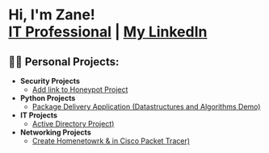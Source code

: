 <h1>Hi, I'm Zane! <br/><a href="https://github.com/Zzzanelyle">IT Professional</a> | <a href="https://www.linkedin.com/in/zane-lyle-a54199155/">My LinkedIn</a> </h1>

<h2>👨‍💻 Personal Projects:</h2>

- <b>Security Projects</b>
  - [Add link to Honeypot Project](https://github.com/joshmadakor1/Algorithms-Practice)
- <b>Python Projects</b>
  - [Package Delivery Application (Datastructures and Algorithms Demo)](https://github.com/joshmadakor1/Package-Delivery-Pathfinding-Algorithm)
- <b>IT Projects</b>
  - [Active Directory Project)](https://github.com/joshmadakor1/Package-Delivery-Pathfinding-Algorithm)
- <b>Networking Projects</b>
  - [Create Homenetowrk & in Cisco Packet Tracer)](https://github.com/joshmadakor1/Package-Delivery-Pathfinding-Algorithm)



<!--
**joshmadakor1/joshmadakor1** is a ✨ _special_ ✨ repository because its `README.md` (this file) appears on your GitHub profile.

Here are some ideas to get you started:

- 🔭 I’m currently working on ...
- 🌱 I’m currently learning ...
- 👯 I’m looking to collaborate on ...
- 🤔 I’m looking for help with ...
- 💬 Ask me about ...
- 📫 How to reach me: ...
- 😄 Pronouns: ...
- ⚡ Fun fact: ...
-->

